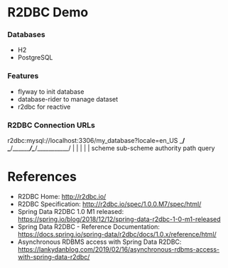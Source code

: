 R2DBC Demo
==========

### Databases

* H2
* PostgreSQL

### Features

* flyway to init database
* database-rider to manage dataset
* r2dbc for reactive

### R2DBC Connection URLs

r2dbc:mysql://localhost:3306/my_database?locale=en_US
\___/ \___/\_______________/\__________/\___________/
  |     |             |          |           |
scheme  sub-scheme  authority   path       query

# References

* R2DBC Home: http://r2dbc.io/
* R2DBC Specification: http://r2dbc.io/spec/1.0.0.M7/spec/html/
* Spring Data R2DBC 1.0 M1 released: https://spring.io/blog/2018/12/12/spring-data-r2dbc-1-0-m1-released
* Spring Data R2DBC - Reference Documentation: https://docs.spring.io/spring-data/r2dbc/docs/1.0.x/reference/html/
* Asynchronous RDBMS access with Spring Data R2DBC: https://lankydanblog.com/2019/02/16/asynchronous-rdbms-access-with-spring-data-r2dbc/